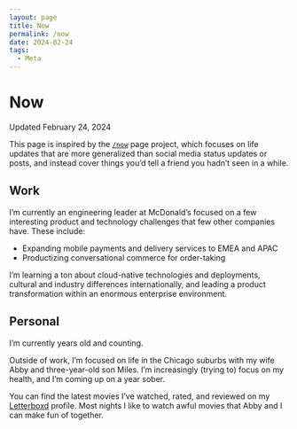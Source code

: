 ```yaml
---
layout: page
title: Now
permalink: /now
date: 2024-02-24
tags:
  - Meta
---
```

# Now
<time>Updated February 24, 2024</time>

This page is inspired by the [`/now`](https://nownownow.com/about) page project, which focuses on life updates that are more generalized than social media status updates or posts, and instead cover things you’d tell a friend you hadn’t seen in a while.

## Work

I’m currently an engineering leader at McDonald’s focused on a few interesting product and technology challenges that few other companies have. These include:

- Expanding mobile payments and delivery services to EMEA and APAC
- Productizing conversational commerce for order-taking

I’m learning a ton about cloud-native technologies and deployments, cultural and industry differences internationally, and leading a product transformation within an enormous enterprise environment.

## Personal 

I’m currently <script>document.write(`${(new Date()-new Date("1991-07-26T13:44:00Z"))/1000/60/60/24/365.25}`)</script> years old and counting.

Outside of work, I’m focused on life in the Chicago suburbs with my wife Abby and three-year-old son Miles. I’m increasingly (trying to) focus on my health, and I’m coming up on a year sober.

You can find the latest movies I’ve watched, rated, and reviewed on my [Letterboxd](https://letterboxd.com/conmas) profile. Most nights I like to watch awful movies that Abby and I can make fun of together.